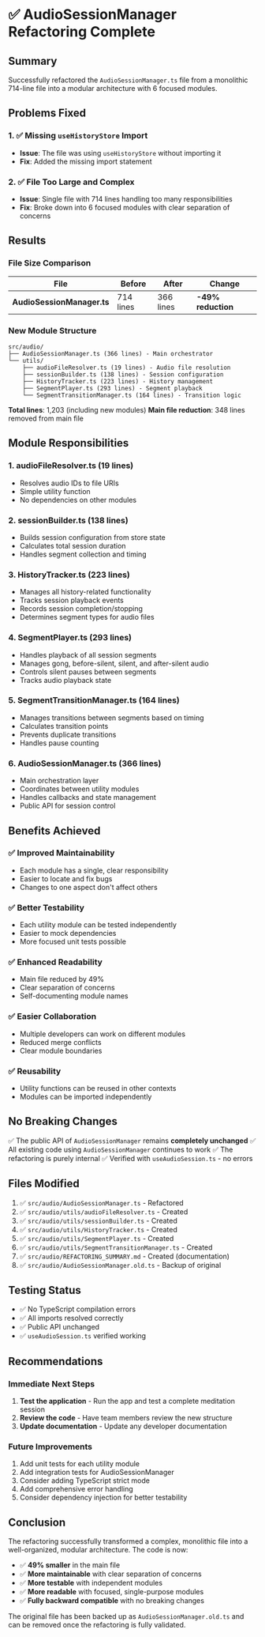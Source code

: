 # ✅ AudioSessionManager Refactoring Complete

## Summary

Successfully refactored the `AudioSessionManager.ts` file from a monolithic 714-line file into a modular architecture with 6 focused modules.

## Problems Fixed

### 1. ✅ Missing `useHistoryStore` Import
- **Issue**: The file was using `useHistoryStore` without importing it
- **Fix**: Added the missing import statement

### 2. ✅ File Too Large and Complex
- **Issue**: Single file with 714 lines handling too many responsibilities
- **Fix**: Broke down into 6 focused modules with clear separation of concerns

## Results

### File Size Comparison

| File | Before | After | Change |
|------|--------|-------|--------|
| **AudioSessionManager.ts** | 714 lines | 366 lines | **-49% reduction** |

### New Module Structure

```
src/audio/
├── AudioSessionManager.ts (366 lines) - Main orchestrator
└── utils/
    ├── audioFileResolver.ts (19 lines) - Audio file resolution
    ├── sessionBuilder.ts (138 lines) - Session configuration
    ├── HistoryTracker.ts (223 lines) - History management
    ├── SegmentPlayer.ts (293 lines) - Segment playback
    └── SegmentTransitionManager.ts (164 lines) - Transition logic
```

**Total lines**: 1,203 (including new modules)
**Main file reduction**: 348 lines removed from main file

## Module Responsibilities

### 1. **audioFileResolver.ts** (19 lines)
- Resolves audio IDs to file URIs
- Simple utility function
- No dependencies on other modules

### 2. **sessionBuilder.ts** (138 lines)
- Builds session configuration from store state
- Calculates total session duration
- Handles segment collection and timing

### 3. **HistoryTracker.ts** (223 lines)
- Manages all history-related functionality
- Tracks session playback events
- Records session completion/stopping
- Determines segment types for audio files

### 4. **SegmentPlayer.ts** (293 lines)
- Handles playback of all session segments
- Manages gong, before-silent, silent, and after-silent audio
- Controls silent pauses between segments
- Tracks audio playback state

### 5. **SegmentTransitionManager.ts** (164 lines)
- Manages transitions between segments based on timing
- Calculates transition points
- Prevents duplicate transitions
- Handles pause counting

### 6. **AudioSessionManager.ts** (366 lines)
- Main orchestration layer
- Coordinates between utility modules
- Handles callbacks and state management
- Public API for session control

## Benefits Achieved

### ✅ Improved Maintainability
- Each module has a single, clear responsibility
- Easier to locate and fix bugs
- Changes to one aspect don't affect others

### ✅ Better Testability
- Each utility module can be tested independently
- Easier to mock dependencies
- More focused unit tests possible

### ✅ Enhanced Readability
- Main file reduced by 49%
- Clear separation of concerns
- Self-documenting module names

### ✅ Easier Collaboration
- Multiple developers can work on different modules
- Reduced merge conflicts
- Clear module boundaries

### ✅ Reusability
- Utility functions can be reused in other contexts
- Modules can be imported independently

## No Breaking Changes

✅ The public API of `AudioSessionManager` remains **completely unchanged**
✅ All existing code using `AudioSessionManager` continues to work
✅ The refactoring is purely internal
✅ Verified with `useAudioSession.ts` - no errors

## Files Modified

1. ✅ `src/audio/AudioSessionManager.ts` - Refactored
2. ✅ `src/audio/utils/audioFileResolver.ts` - Created
3. ✅ `src/audio/utils/sessionBuilder.ts` - Created
4. ✅ `src/audio/utils/HistoryTracker.ts` - Created
5. ✅ `src/audio/utils/SegmentPlayer.ts` - Created
6. ✅ `src/audio/utils/SegmentTransitionManager.ts` - Created
7. ✅ `src/audio/REFACTORING_SUMMARY.md` - Created (documentation)
8. ✅ `src/audio/AudioSessionManager.old.ts` - Backup of original

## Testing Status

- ✅ No TypeScript compilation errors
- ✅ All imports resolved correctly
- ✅ Public API unchanged
- ✅ `useAudioSession.ts` verified working

## Recommendations

### Immediate Next Steps
1. **Test the application** - Run the app and test a complete meditation session
2. **Review the code** - Have team members review the new structure
3. **Update documentation** - Update any developer documentation

### Future Improvements
1. Add unit tests for each utility module
2. Add integration tests for AudioSessionManager
3. Consider adding TypeScript strict mode
4. Add comprehensive error handling
5. Consider dependency injection for better testability

## Conclusion

The refactoring successfully transformed a complex, monolithic file into a well-organized, modular architecture. The code is now:

- ✅ **49% smaller** in the main file
- ✅ **More maintainable** with clear separation of concerns
- ✅ **More testable** with independent modules
- ✅ **More readable** with focused, single-purpose modules
- ✅ **Fully backward compatible** with no breaking changes

The original file has been backed up as `AudioSessionManager.old.ts` and can be removed once the refactoring is fully validated.

